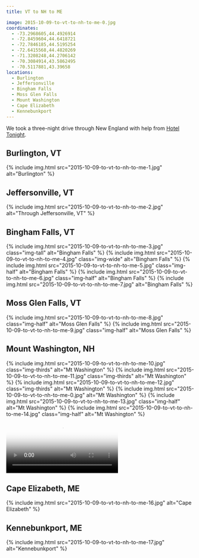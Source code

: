 ```yaml
---
title: VT to NH to ME

image: 2015-10-09-to-vt-to-nh-to-me-0.jpg
coordinates:
  - -73.2968605,44.4926914
  - -72.8459604,44.6418721
  - -72.7846185,44.5195254
  - -72.6415568,44.4820269
  - -71.3208248,44.2706142
  - -70.3084914,43.5862495
  - -70.5117881,43.39658
locations:
  - Burlington
  - Jeffersonville
  - Bingham Falls
  - Moss Glen Falls
  - Mount Washington
  - Cape Elizabeth
  - Kennebunkport
---
```


We took a three-night drive through New England with help from [Hotel Tonight](https://www.hoteltonight.com/).

## Burlington, VT

<div class="photos">
{% include img.html src="2015-10-09-to-vt-to-nh-to-me-1.jpg" alt="Burlington" %}
</div>

## Jeffersonville, VT

<div class="photos">
{% include img.html src="2015-10-09-to-vt-to-nh-to-me-2.jpg"  alt="Through Jeffersonville, VT" %}
</div>

## Bingham Falls, VT

<div class="photos">
{% include img.html src="2015-10-09-to-vt-to-nh-to-me-3.jpg" class="img-tall"  alt="Bingham Falls" %}
{% include img.html src="2015-10-09-to-vt-to-nh-to-me-4.jpg" class="img-wide" alt="Bingham Falls" %}
{% include img.html src="2015-10-09-to-vt-to-nh-to-me-5.jpg" class="img-half"  alt="Bingham Falls" %}
{% include img.html src="2015-10-09-to-vt-to-nh-to-me-6.jpg" class="img-half"  alt="Bingham Falls" %}
{% include img.html src="2015-10-09-to-vt-to-nh-to-me-7.jpg" alt="Bingham Falls" %}
</div>

## Moss Glen Falls, VT

<div class="photos">
{% include img.html src="2015-10-09-to-vt-to-nh-to-me-8.jpg" class="img-half" alt="Moss Glen Falls" %}
{% include img.html src="2015-10-09-to-vt-to-nh-to-me-9.jpg" class="img-half" alt="Moss Glen Falls" %}
</div>

## Mount Washington, NH

<div class="photos">
{% include img.html src="2015-10-09-to-vt-to-nh-to-me-10.jpg" class="img-thirds" alt="Mt Washington" %}
{% include img.html src="2015-10-09-to-vt-to-nh-to-me-11.jpg" class="img-thirds" alt="Mt Washington" %}
{% include img.html src="2015-10-09-to-vt-to-nh-to-me-12.jpg" class="img-thirds" alt="Mt Washington" %}
{% include img.html src="2015-10-09-to-vt-to-nh-to-me-0.jpg" alt="Mt Washington" %}
{% include img.html src="2015-10-09-to-vt-to-nh-to-me-13.jpg" class="img-half" alt="Mt Washington" %}
{% include img.html src="2015-10-09-to-vt-to-nh-to-me-14.jpg" class="img-half" alt="Mt Washington" %}
<video src="https://www.flickr.com/photos/katydecorah/22054398711/play/hd/2ff3c419f5/" poster="//yo.katydecorah.com/2015-10-09-to-vt-to-nh-to-me-15.jpg" controls=""></video>
</div>

## Cape Elizabeth, ME

<div class="photos">
{% include img.html src="2015-10-09-to-vt-to-nh-to-me-16.jpg" alt="Cape Elizabeth" %}
</div>

## Kennebunkport, ME

<div class="photos">
{% include img.html src="2015-10-09-to-vt-to-nh-to-me-17.jpg" alt="Kennebunkport" %}
</div>
